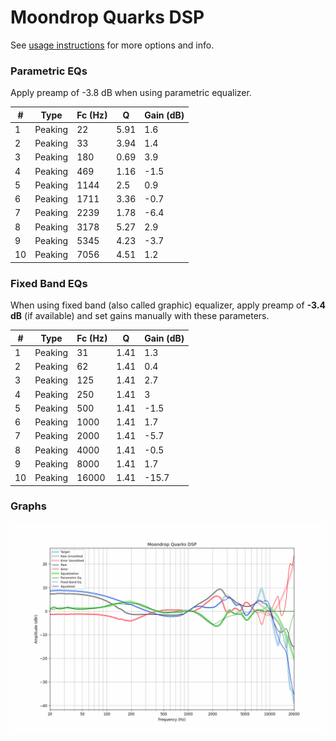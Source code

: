 # Moondrop Quarks DSP
See [usage instructions](https://github.com/jaakkopasanen/AutoEq#usage) for more options and info.

### Parametric EQs
Apply preamp of -3.8 dB when using parametric equalizer.

|   # | Type    |   Fc (Hz) |    Q |   Gain (dB) |
|-----|---------|-----------|------|-------------|
|   1 | Peaking |        22 | 5.91 |         1.6 |
|   2 | Peaking |        33 | 3.94 |         1.4 |
|   3 | Peaking |       180 | 0.69 |         3.9 |
|   4 | Peaking |       469 | 1.16 |        -1.5 |
|   5 | Peaking |      1144 | 2.5  |         0.9 |
|   6 | Peaking |      1711 | 3.36 |        -0.7 |
|   7 | Peaking |      2239 | 1.78 |        -6.4 |
|   8 | Peaking |      3178 | 5.27 |         2.9 |
|   9 | Peaking |      5345 | 4.23 |        -3.7 |
|  10 | Peaking |      7056 | 4.51 |         1.2 |

### Fixed Band EQs
When using fixed band (also called graphic) equalizer, apply preamp of **-3.4 dB** (if available) and set gains manually with these parameters.

|   # | Type    |   Fc (Hz) |    Q |   Gain (dB) |
|-----|---------|-----------|------|-------------|
|   1 | Peaking |        31 | 1.41 |         1.3 |
|   2 | Peaking |        62 | 1.41 |         0.4 |
|   3 | Peaking |       125 | 1.41 |         2.7 |
|   4 | Peaking |       250 | 1.41 |         3   |
|   5 | Peaking |       500 | 1.41 |        -1.5 |
|   6 | Peaking |      1000 | 1.41 |         1.7 |
|   7 | Peaking |      2000 | 1.41 |        -5.7 |
|   8 | Peaking |      4000 | 1.41 |        -0.5 |
|   9 | Peaking |      8000 | 1.41 |         1.7 |
|  10 | Peaking |     16000 | 1.41 |       -15.7 |

### Graphs
![](./Moondrop%20Quarks%20DSP.png)
